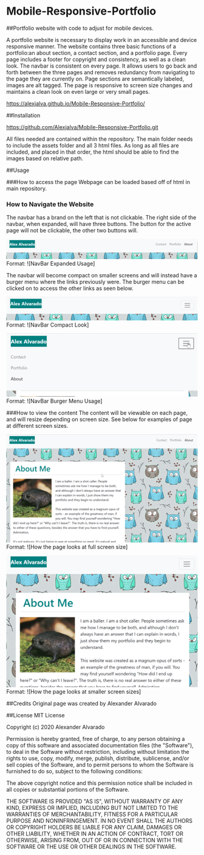 # Mobile-Responsive-Portfolio
##Portfolio website with code to adjust for mobile devices. 

A portfolio website is necessary to display work in an accessible and device responsive manner. The website contains three basic functions of a portfolio:an about section, a contact section, and a portfolio page.
Every page includes a footer for copyright and consistency, as well as a clean look. 
The navbar is consistent on every page. It allows users to go back and forth between the three pages and removes redundancy from navigating to the page they are currently on. 
Page sections are semantically labeled, images are alt tagged. The page is responsive to screen size changes and maintains a clean look on even large or very small pages.  

https://alexjalva.github.io/Mobile-Responsive-Portfolio/

##Installation

https://github.com/Alexjalva/Mobile-Responsive-Portfolio.git

All files needed are contained within the repository. The main folder needs to include the assets folder and all 3 html files. As long as all files are included, and placed in that order, the html should be able to find the images based on relative path. 

##Usage

###How to access the page
Webpage can be loaded based off of html in main repository. 

### How to Navigate the Website

The navbar has a brand on the left that is not clickable. The right side of the navbar, when expanded, will have three buttons. The button for the active page will not be clickable, the other two buttons will. 

![NavBar Expanded Look](Assets/Images/NavBarExpanded.png)
Format: ![NavBar Expanded Usage]

The navbar will become compact on smaller screens and will instead have a burger menu where the links previously were. The burger menu can be clicked on to access the other links as seen below.

![NavBar Compact Look](Assets/Images/NavbarCompact.png)
Format: ![NavBar Compact Look]

![NavBar Burger Menu](Assets/Images/NavbarBurgerMenu.png)
Format: ![NavBar Burger Menu Usage]

###How to view the content
The content will be viewable on each page, and will resize depending on screen size. See below for examples of page at different screen sizes. 

![Page Expanded](Assets/Images/PageLarge.png)
Format: ![How the page looks at full screen size]

![Page Compacted](Assets/Images/PageCompact.png)
Format: ![How the page looks at smaller screen sizes]

##Credits
Original page was created by Alexander Alvarado

##License
MIT License

Copyright (c) 2020 Alexander Alvarado 

Permission is hereby granted, free of charge, to any person obtaining a copy
of this software and associated documentation files (the "Software"), to deal
in the Software without restriction, including without limitation the rights
to use, copy, modify, merge, publish, distribute, sublicense, and/or sell
copies of the Software, and to permit persons to whom the Software is
furnished to do so, subject to the following conditions:

The above copyright notice and this permission notice shall be included in all
copies or substantial portions of the Software.

THE SOFTWARE IS PROVIDED "AS IS", WITHOUT WARRANTY OF ANY KIND, EXPRESS OR
IMPLIED, INCLUDING BUT NOT LIMITED TO THE WARRANTIES OF MERCHANTABILITY,
FITNESS FOR A PARTICULAR PURPOSE AND NONINFRINGEMENT. IN NO EVENT SHALL THE
AUTHORS OR COPYRIGHT HOLDERS BE LIABLE FOR ANY CLAIM, DAMAGES OR OTHER
LIABILITY, WHETHER IN AN ACTION OF CONTRACT, TORT OR OTHERWISE, ARISING FROM,
OUT OF OR IN CONNECTION WITH THE SOFTWARE OR THE USE OR OTHER DEALINGS IN THE
SOFTWARE.